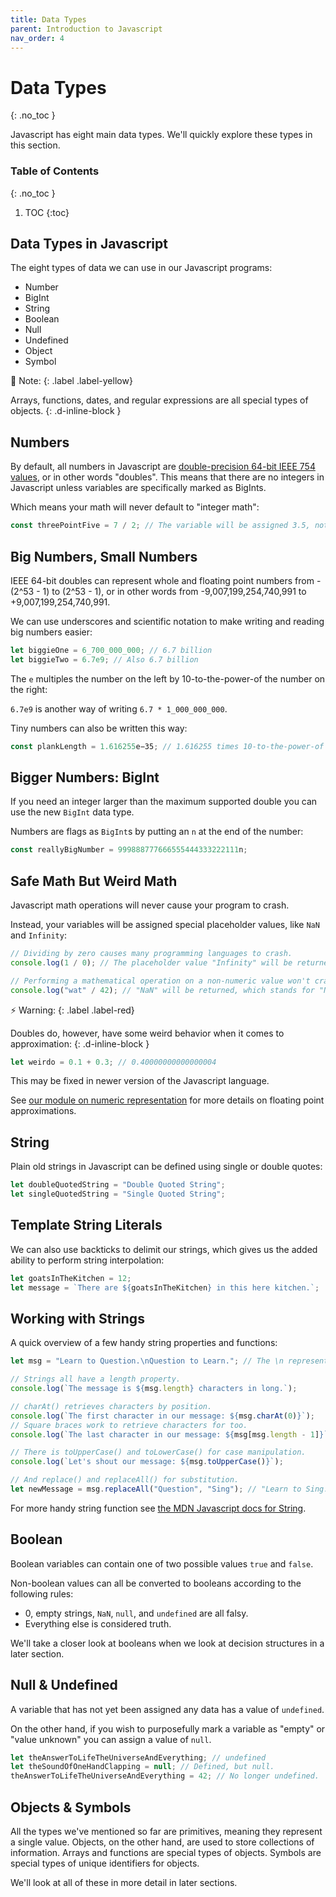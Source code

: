 ```yaml
---
title: Data Types
parent: Introduction to Javascript
nav_order: 4
---
```


<!--prettier-ignore-start-->
# Data Types
{: .no_toc }

Javascript has eight main data types. We'll quickly explore these types in this section.

### Table of Contents
{: .no_toc }

1. TOC
{:toc}

<!--prettier-ignore-end-->

## Data Types in Javascript

The eight types of data we can use in our Javascript programs:

- Number
- BigInt
- String
- Boolean
- Null
- Undefined
- Object
- Symbol

🎵 Note:
{: .label .label-yellow}

Arrays, functions, dates, and regular expressions are all special types of objects.
{: .d-inline-block }

## Numbers

By default, all numbers in Javascript are [double-precision 64-bit IEEE 754 values](https://en.wikipedia.org/wiki/Double-precision_floating-point_format), or in other words "doubles". This means that there are no integers in Javascript unless variables are specifically marked as BigInts.

Which means your math will never default to "integer math":

```javascript
const threePointFive = 7 / 2; // The variable will be assigned 3.5, not 1 as you might expect.
```

## Big Numbers, Small Numbers

IEEE 64-bit doubles can represent whole and floating point numbers from -(2^53 - 1) to (2^53 - 1), or in other words from -9,007,199,254,740,991 to +9,007,199,254,740,991.

We can use underscores and scientific notation to make writing and reading big numbers easier:

```javascript
let biggieOne = 6_700_000_000; // 6.7 billion
let biggieTwo = 6.7e9; // Also 6.7 billion
```

The `e` multiples the number on the left by 10-to-the-power-of the number on the right:

`6.7e9` is another way of writing `6.7 * 1_000_000_000`.

Tiny numbers can also be written this way:

```javascript
const plankLength = 1.616255e−35; // 1.616255 times 10-to-the-power-of -35
```

## Bigger Numbers: BigInt

If you need an integer larger than the maximum supported double you can use the new `BigInt` data type.

Numbers are flags as `BigInt`s by putting an `n` at the end of the number:

```javascript
const reallyBigNumber = 999888777666555444333222111n;
```

## Safe Math But Weird Math

Javascript math operations will never cause your program to crash.

Instead, your variables will be assigned special placeholder values, like `NaN` and `Infinity`:

```javascript
// Dividing by zero causes many programming languages to crash.
console.log(1 / 0); // The placeholder value "Infinity" will be returned.

// Performing a mathematical operation on a non-numeric value won't crash your programs either.
console.log("wat" / 42); // "NaN" will be returned, which stands for "Not a Number".
```

⚡ Warning:
{: .label .label-red}

Doubles do, however, have some weird behavior when it comes to approximation:
{: .d-inline-block }

```javascript
let weirdo = 0.1 + 0.3; // 0.40000000000000004
```

This may be fixed in newer version of the Javascript language.

See [our module on numeric representation](/Applied-Math-For-Games-1/docs/06-numbers/03-numeric-representation.html) for more details on floating point approximations.

## String

Plain old strings in Javascript can be defined using single or double quotes:

```javascript
let doubleQuotedString = "Double Quoted String";
let singleQuotedString = "Single Quoted String";
```

## Template String Literals

We can also use backticks to delimit our strings, which gives us the added ability to perform string interpolation:

```javascript
let goatsInTheKitchen = 12;
let message = `There are ${goatsInTheKitchen} in this here kitchen.`;
```

## Working with Strings

A quick overview of a few handy string properties and functions:

```javascript
let msg = "Learn to Question.\nQuestion to Learn."; // The \n represents a "new line" character.

// Strings all have a length property.
console.log(`The message is ${msg.length} characters in long.`);

// charAt() retrieves characters by position.
console.log(`The first character in our message: ${msg.charAt(0)}`);
// Square braces work to retrieve characters for too.
console.log(`The last character in our message: ${msg[msg.length - 1]}`);

// There is toUpperCase() and toLowerCase() for case manipulation.
console.log(`Let's shout our message: ${msg.toUpperCase()}`);

// And replace() and replaceAll() for substitution.
let newMessage = msg.replaceAll("Question", "Sing"); // "Learn to Sing.\nSing to Learn."
```

For more handy string function see [the MDN Javascript docs for String](https://developer.mozilla.org/en-US/docs/Web/JavaScript/Reference/Global_Objects/String).

## Boolean

Boolean variables can contain one of two possible values `true` and `false`.

Non-boolean values can all be converted to booleans according to the following rules:

- 0, empty strings, `NaN`, `null`, and `undefined` are all falsy.
- Everything else is considered truth.

We'll take a closer look at booleans when we look at decision structures in a later section.

## Null & Undefined

A variable that has not yet been assigned any data has a value of `undefined`.

On the other hand, if you wish to purposefully mark a variable as "empty" or "value unknown" you can assign a value of `null`.

```javascript
let theAnswerToLifeTheUniverseAndEverything; // undefined
let theSoundOfOneHandClapping = null; // Defined, but null.
theAnswerToLifeTheUniverseAndEverything = 42; // No longer undefined.
```

## Objects & Symbols

All the types we've mentioned so far are primitives, meaning they represent a single value. Objects, on the other hand, are used to store collections of information. Arrays and functions are special types of objects. Symbols are special types of unique identifiers for objects.

We'll look at all of these in more detail in later sections.

